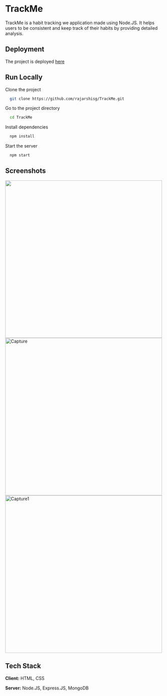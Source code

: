 
# TrackMe

TrackMe is a habit tracking we application made using Node.JS. It helps users to be consistent and keep track of their habits by providing detailed analysis.



## Deployment

The project is deployed [here](https://heroku-track-me.herokuapp.com/)


## Run Locally

Clone the project

```bash
  git clone https://github.com/rajarshisg/TrackMe.git
```

Go to the project directory

```bash
  cd TrackMe
```

Install dependencies

```bash
  npm install
```

Start the server

```bash
  npm start
```



## Screenshots 

<img width="500px" src="https://user-images.githubusercontent.com/55212405/130433237-32ea1e95-150c-4b7a-960e-f72c31676c7c.jpg"> 

<img width="500px" alt="Capture" src="https://user-images.githubusercontent.com/55212405/132210509-4f69eafd-1425-49ea-8489-74a2eebbd878.PNG">
<img width="500px" alt="Capture1" src="https://user-images.githubusercontent.com/55212405/132210518-147b0473-6426-4a34-98a5-f5922d46a23e.PNG">





## Tech Stack

**Client:** HTML, CSS

**Server:** Node.JS, Express.JS, MongoDB

  




  
